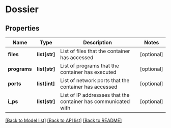 # Dossier

## Properties
Name | Type | Description | Notes
------------ | ------------- | ------------- | -------------
**files** | **list[str]** | List of files that the container has accessed | [optional] 
**programs** | **list[str]** | List of programs that the container has executed | [optional] 
**ports** | **list[int]** | List of network ports that the container has accessed | [optional] 
**i_ps** | **list[str]** | List of IP addressses that the container has communicated with | [optional] 

[[Back to Model list]](../README.md#documentation-for-models) [[Back to API list]](../README.md#documentation-for-api-endpoints) [[Back to README]](../README.md)


